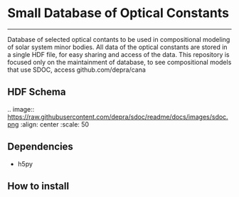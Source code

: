# Small Database of Optical Constants
-------------------------------------

Database of selected optical contants to be used in compositional modeling of solar system minor bodies.
All data of the optical constants are stored in a single HDF file, for easy sharing and access of the data.
This repository is focused only on the maintainment of database, to see compositional models that use SDOC, 
access github.com/depra/cana



HDF Schema
----------
.. image:: https://raw.githubusercontent.com/depra/sdoc/readme/docs/images/sdoc.png
   :align: center
   :scale: 50


Dependencies
------------

- h5py


How to install
--------------
